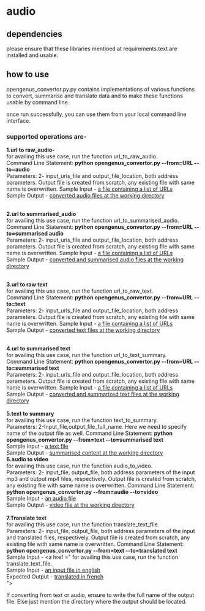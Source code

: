 # audio

## dependencies
please ensure that these libraries mentioed at requirements.text are installed and usable.
## how to use 
opengenus_convertor.py.py contains implementations of various functions to convert, summarise and translate data and to make these functions usable by command line.

once run successfully, you can use them from your local command line interface. 

 ### supported operations are- 
 **1.url to raw_audio-**<br>
 for availing this use case, run the function url_to_raw_audio. <br>
Command Line Statement:  **python opengenus_convertor.py --from=URL --to=audio**<br>
Parameters: 2- input_urls_file and output_file_location, both address parameters. Output file is created from scratch, any existing file with same name is overwritten.
 Sample Input - <a href ="https://drive.google.com/file/d/1jv2acLzs_1Ykm1wwZV-JfhxMzEGGukZr/view?usp=sharing">a file containing a list of URLs</a><br>
 Sample Output - <a href ="https://drive.google.com/drive/folders/1HjFOxJ09OoHHtX5823pdThG16tZvytSz">converted audio files at the working directory</a><br><br>
 
 **2.url to summarised_audio**<br>
 for availing this use case, run the function url_to_summarised_audio. <br>
Command Line Statement:  **python opengenus_convertor.py --from=URL --to=summarised audio**<br>
Parameters: 2- input_urls_file and output_file_location, both address parameters. Output file is created from scratch, any existing file with same name is overwritten.
 Sample Input - <a href ="https://drive.google.com/file/d/1jv2acLzs_1Ykm1wwZV-JfhxMzEGGukZr/view?usp=sharing">a file containing a list of URLs</a><br>
 Sample Output - <a href ="https://drive.google.com/drive/folders/1HFpqzDkw6fIHtBRp-4anwmO4qyzjXg0q?usp=sharing">converted and summarised audio files at the working directory</a><br><br>
 
 **3.url to raw text**<br>
  for availing this use case, run the function url_to_raw_text. <br>
  Command Line Statement:  **python opengenus_convertor.py --from=URL --to=text**<br>
  Parameters: 2- input_urls_file and output_file_location, both address parameters. Output file is created from scratch, any existing file with same name is overwritten.
  Sample Input - <a href ="https://drive.google.com/file/d/1jv2acLzs_1Ykm1wwZV-JfhxMzEGGukZr/view?usp=sharing">a file containing a list of URLs</a><br>
  Sample Output - <a href ="https://drive.google.com/drive/folders/18E11QnYvJWz_FTQmBesEbeA6dUH7HlBF?usp=sharing">converted text files at the  working directory</a><br><br>
  
 **4.url to summarised text**<br>
 for availing this use case, run the function url_to_text_summary. <br>
  Command Line Statement:  **python opengenus_convertor.py --from=URL --to=summarised text**<br>
  Parameters: 2- input_urls_file and output_file_location, both address parameters. Output file is created from scratch, any existing file with same name is overwritten.
  Sample Input - <a href ="https://drive.google.com/file/d/1jv2acLzs_1Ykm1wwZV-JfhxMzEGGukZr/view?usp=sharing">a file containing a list of URLs</a><br>
  Sample Output - <a href ="https://drive.google.com/drive/folders/1zZprOJk2HTWMW6gIYY-ftuhP51MQpFSO?usp=sharing">converted and summarized text files at the  working directory</a><br><br>
 **5.text to summary**<br>
  for availing this use case, run the function text_to_summary. <br>
  Parameters: 2-Input_file,output_file_full_name. Here we need to specify name of the output file as well.
  Command Line Statement:  **python opengenus_convertor.py --from=text --to=summarised text**<br>
  Sample Input - <a href ="https://drive.google.com/file/d/1t4si7wsW58JajoV4IgXXHOngpLCNqJaD/view?usp=sharing">a text file</a><br>
  Sample Output - <a href ="https://drive.google.com/file/d/1Pko0kb6DM7kAF6TsnxShEdBrlGo69mGz/view?usp=sharing">summarised content at the  working directory</a><br>
 **6.audio to video**<br>
   for availing this use case, run the function audio_to_video. <br>
   Parameters: 2- input_file, output_file, both address parameters of the input mp3 and output mp4 files, respectively. Output file is created from scratch, any existing file with same name is overwritten.
  Command Line Statement:  **python opengenus_convertor.py --from=audio --to=video**<br>
  Sample Input - <a href ="https://drive.google.com/file/d/1wt8azvJ5v8pN0vPeDuB3xwsRRVLkRanO/view?usp=sharing">an audio file</a><br>
  Sample Output - <a href ="https://drive.google.com/file/d/1fYoXS2dew36ZjjCv1PqskGstWV6jPxu9/view?usp=sharing">video file at the  working directory</a><br>                
 **7.Translate text**<br>
  for availing this use case, run the function translate_text_file. <br>
   Parameters: 2- input_file, output_file, both address parameters of the input and translated files, respectively. Output file is created from scratch, any existing file with same name is overwritten.
  Command Line Statement:  **python opengenus_convertor.py --from=text --to=translated text**<br>
  Sample Input - <a href =" for availing this use case, run the function translate_text_file. <br>
  Sample Input - <a href ="https://drive.google.com/file/d/1wt8azvJ5v8pN0vPeDuB3xwsRRVLkRanO/view?usp=sharing">an input file in english</a><br>
  Expected Output - <a href ="https://drive.google.com/file/d/1FY5xELOpqqFzgBkZ35w_B2v5TFn_SCCz/view?usp=sharing">translated in french </a><br>   ">

If converting from text or audio, ensure to write the full name of the output file. Else just mention the directory where the output should be located.

